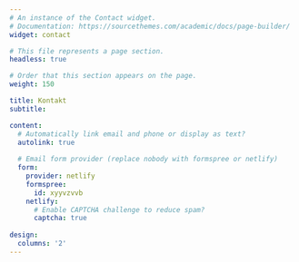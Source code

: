 ```yaml
---
# An instance of the Contact widget.
# Documentation: https://sourcethemes.com/academic/docs/page-builder/
widget: contact

# This file represents a page section.
headless: true

# Order that this section appears on the page.
weight: 150

title: Kontakt
subtitle:

content:
  # Automatically link email and phone or display as text?
  autolink: true
  
  # Email form provider (replace nobody with formspree or netlify)
  form:
    provider: netlify
    formspree:
      id: xyyvzvvb
    netlify:
      # Enable CAPTCHA challenge to reduce spam?
      captcha: true
  
design:
  columns: '2'
---
```

